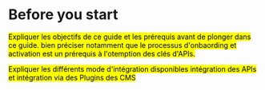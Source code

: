 # Before you start

<mark style="background-color:yellow;">Expliquer les objectifs de ce guide et les prérequis avant de plonger dans ce guide. bien préciser notamment que le processus d'onbaording et activation est un prérequis à l'otemption des clés d'APIs.</mark>&#x20;

<mark style="background-color:yellow;">Expliquer les différents mode d'intégration disponibles intégration des APIs et intégration via des Plugins des CMS</mark>
